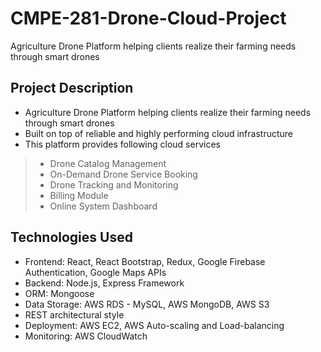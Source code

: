 # CMPE-281-Drone-Cloud-Project
Agriculture Drone Platform helping clients realize their farming needs through smart  drones

## Project Description
*   Agriculture Drone Platform helping clients realize their farming needs through smart  drones
*   Built on top of reliable and highly performing cloud infrastructure 
*   This platform provides following cloud services 

> - Drone Catalog Management
> - On-Demand Drone Service Booking
> - Drone Tracking and Monitoring
> - Billing Module
> - Online System Dashboard

## Technologies Used
*   Frontend: React, React Bootstrap, Redux, Google Firebase Authentication, Google Maps APIs
*   Backend: Node.js, Express Framework
*   ORM: Mongoose
*   Data Storage: AWS RDS - MySQL, AWS MongoDB, AWS S3
*   REST architectural style
*   Deployment: AWS EC2, AWS Auto-scaling and Load-balancing
*   Monitoring: AWS CloudWatch
